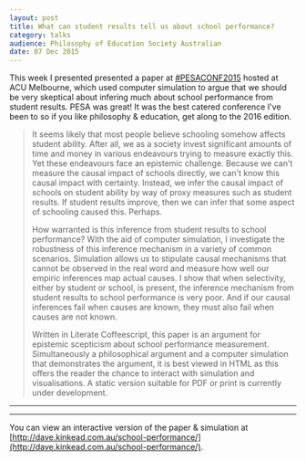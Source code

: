 ```yaml
---
layout: post
title: What can student results tell us about school performance?
category: talks
audience: Philosophy of Education Society Australian
date: 07 Dec 2015
---
```


This week I presented presented a paper at [#PESACONF2015](https://twitter.com/search?q=%23PESAConf2015) hosted at ACU Melbourne, which used computer simulation to argue that we should be very skeptical about infering much about school performance from student results.  PESA was great! It was the best catered conference I've been to so if you like philosophy & education, get along to the 2016 edition.

> It seems likely that most people believe schooling somehow affects student ability. After all, we as a society invest significant amounts of time and money in various endeavours trying to measure exactly this. Yet these endeavours face an epistemic challenge. Because we can't measure the causal impact of schools directly, we can't know this causal impact with certainty. Instead, we infer the causal impact of schools on student ability by way of proxy measures such as student results. If student results improve, then we can infer that some aspect of schooling caused this. Perhaps.
>
> How warranted is this inference from student results to school performance? With the aid of computer simulation, I investigate the robustness of this inference mechanism in a variety of common scenarios. Simulation allows us to stipulate causal mechanisms that cannot be observed in the real word and measure how well our empiric inferences map actual causes. I show that when selectivity, either by student or school, is present, the inference mechanism from student results to school performance is very poor. And if our causal inferences fail when causes are known, they must also fail when causes are not known.
>
> Written in Literate Coffeescript, this paper is an argument for epistemic scepticism about school performance measurement. Simultaneously a philosophical argument and a computer simulation that demonstrates the argument, it is best viewed in HTML as this offers the reader the chance to interact with simulation and visualisations. A static version suitable for PDF or print is currently under development.

---

<script async class="speakerdeck-embed" data-id="d558c3cadbfa4ee39c359fc315b16075" data-ratio="1.77777777777778" src="//speakerdeck.com/assets/embed.js"></script>

---

You can view an interactive version of the paper & simulation at [http://dave.kinkead.com.au/school-performance/](http://dave.kinkead.com.au/school-performance/).